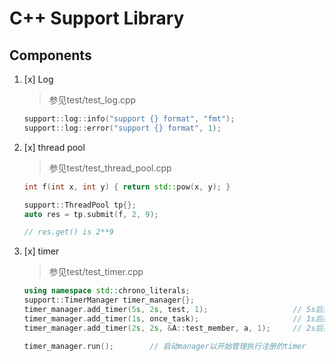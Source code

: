 # C++ Support Library

## Components

1. [x] Log
    > 参见test/test_log.cpp

    ```c++
    support::log::info("support {} format", "fmt");
    support::log::error("support {} format", 1);
    ```

2. [x] thread pool
    > 参见test/test_thread_pool.cpp

    ```c++
    int f(int x, int y) { return std::pow(x, y); }

    support::ThreadPool tp{};
    auto res = tp.submit(f, 2, 9);

    // res.get() is 2**9
    ```

3. [x] timer
    > 参见test/test_timer.cpp

    ```c++
    using namespace std::chrono_literals;
    support::TimerManager timer_manager{};
    timer_manager.add_timer(5s, 2s, test, 1);                   // 5s后执行test，且每隔2s再次执行
    timer_manager.add_timer(1s, once_task);                     // 1s后执行一次once_task
    timer_manager.add_timer(2s, 2s, &A::test_member, a, 1);     // 2s后执行类A的成员函数test_member，每隔2s再次执行

    timer_manager.run();        // 启动manager以开始管理执行注册的timer
    ```
